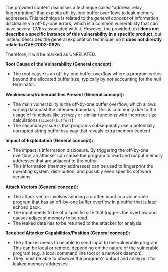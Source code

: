 The provided content discusses a technique called "address relay fingerprinting" that exploits off-by-one buffer overflows to leak memory addresses. This technique is related to the *general concept* of information disclosure via off-by-one errors, which is a common vulnerability that can have several CVEs associated with it. However, the provided text **does not describe a specific instance of this vulnerability in a specific product**, but instead describes the general exploitation technique, so it **does not directly relate to CVE-2003-0625**.

Therefore, it will be marked as UNRELATED.

**Root Cause of the Vulnerability (General concept):**
- The root cause is an off-by-one buffer overflow where a program writes beyond the allocated buffer size, typically by not accounting for the null terminator.

**Weaknesses/Vulnerabilities Present (General concept):**
- The main vulnerability is the off-by-one buffer overflow, which allows writing data past the intended boundary. This is commonly due to the usage of functions like `strncpy` or similar functions with incorrect size calculations (`sizeof(buffer)`).
- The secondary issue is that programs subsequently use a potentially corrupted string buffer in a way that reveals extra memory content.

**Impact of Exploitation (General concept):**
- The impact is information disclosure. By triggering the off-by-one overflow, an attacker can cause the program to read and output memory addresses that are adjacent to the buffer.
- This information (memory addresses) can be used to fingerprint the operating system, distribution, and possibly even specific software versions.

**Attack Vectors (General concept):**
- The attack vector involves sending a crafted input to a vulnerable program that has an off-by-one buffer overflow in a buffer that is later echoed back.
-  The input needs to be of a specific size that triggers the overflow and causes adjacent memory to be read.
- The leaked data has to be returned to the attacker for analysis.

**Required Attacker Capabilities/Position (General concept):**
- The attacker needs to be able to send input to the vulnerable program. This can be local or remote, depending on the nature of the vulnerable program (e.g. a local command line tool or a network daemon).
- They must be able to observe the program's output and analyze it for leaked memory addresses.